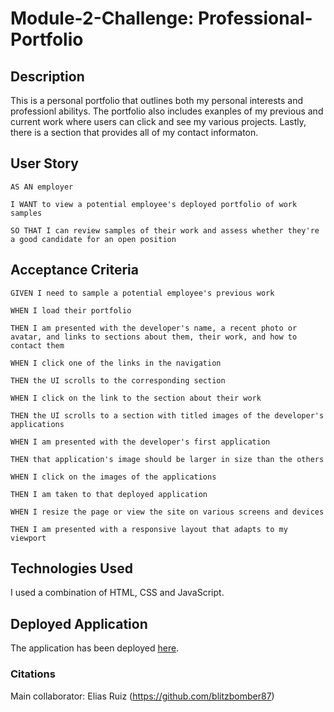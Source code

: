 # Module-2-Challenge: Professional-Portfolio
## Description
This is a personal portfolio that outlines both my personal interests and professionl abilitys. The portfolio also includes exanples of my previous and current work where users can click and see my various projects.  Lastly, there is a section that provides all of my contact informaton.

## User Story
```
AS AN employer

I WANT to view a potential employee's deployed portfolio of work samples

SO THAT I can review samples of their work and assess whether they're a good candidate for an open position
```

## Acceptance Criteria
```
GIVEN I need to sample a potential employee's previous work

WHEN I load their portfolio

THEN I am presented with the developer's name, a recent photo or avatar, and links to sections about them, their work, and how to contact them

WHEN I click one of the links in the navigation

THEN the UI scrolls to the corresponding section

WHEN I click on the link to the section about their work

THEN the UI scrolls to a section with titled images of the developer's applications

WHEN I am presented with the developer's first application

THEN that application's image should be larger in size than the others

WHEN I click on the images of the applications

THEN I am taken to that deployed application

WHEN I resize the page or view the site on various screens and devices

THEN I am presented with a responsive layout that adapts to my viewport
```
## Technologies Used
I used a combination of HTML, CSS and JavaScript.

## Deployed Application
The application has been deployed 
[here](https://blitzbomber87.github.io/Professional-Portfolio/).

### Citations
Main collaborator: Elias Ruiz (https://github.com/blitzbomber87)








